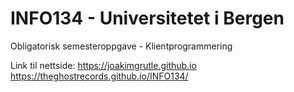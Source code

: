 # INFO134 - Universitetet i Bergen
Obligatorisk semesteroppgave - Klientprogrammering

Link til nettside:
https://joakimgrutle.github.io
https://theghostrecords.github.io/INFO134/
